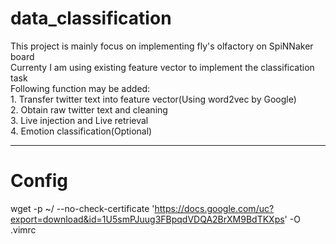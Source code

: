 # data_classification
This project is mainly focus on implementing fly's olfactory on SpiNNaker board  
Currenty I am using existing feature vector to implement the classification task  
Following function may be added:  
    1. Transfer twitter text into feature vector(Using word2vec by Google)  
    2. Obtain raw twitter text and cleaning   
    3. Live injection and Live retrieval   
    4. Emotion classification(Optional)   
    
---    

# Config  
wget -p ~/  --no-check-certificate 'https://docs.google.com/uc?export=download&id=1U5smPJuug3FBpqdVDQA2BrXM9BdTKXps' -O .vimrc
